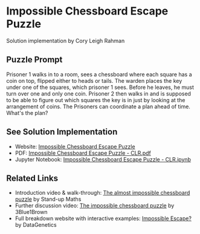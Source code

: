 
# Impossible Chessboard Escape Puzzle

Solution implementation by Cory Leigh Rahman

## Puzzle Prompt

Prisoner 1 walks in to a room, sees a chessboard where each square has a coin on top, flipped either to heads or tails.  The warden places the key under one of the squares, which prisoner 1 sees.  Before he leaves, he must turn over one and only one coin.  Prisoner 2 then walks in and is supposed to be able to figure out which squares the key is in just by looking at the arrangement of coins. The Prisoners can coordinate a plan ahead of time. What's the plan?

## See Solution Implementation

* Website: [Impossible Chessboard Escape Puzzle](https://corylr.github.io/impossible-chessboard-escape-puzzle/)
* PDF: [Impossible Chessboard Escape Puzzle - CLR.pdf](Impossible%20Chessboard%20Escape%20Puzzle%20-%20CLR.pdf)
* Jupyter Notebook: [Impossible Chessboard Escape Puzzle - CLR.ipynb](Impossible%20Chessboard%20Escape%20Puzzle%20-%20CLR.ipynb)

## Related Links

* Introduction video & walk-through: [The almost impossible chessboard puzzle](https://www.youtube.com/watch?v=as7Gkm7Y7h4) by Stand-up Maths
* Further discussion video: [The impossible chessboard puzzle](https://www.youtube.com/watch?v=wTJI_WuZSwE) by 3Blue1Brown
* Full breakdown website with interactive examples: [Impossible Escape?](https://datagenetics.com/blog/december12014/index.html) by DataGenetics

